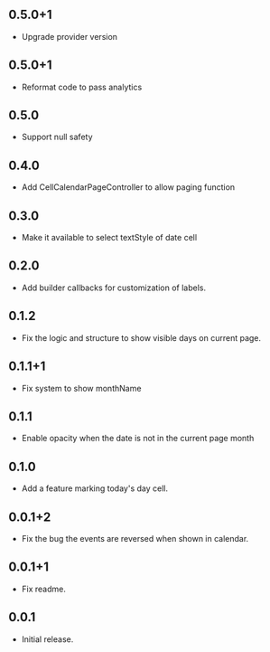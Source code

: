 ## 0.5.0+1
* Upgrade provider version

## 0.5.0+1
* Reformat code to pass analytics

## 0.5.0
* Support null safety

## 0.4.0
* Add CellCalendarPageController to allow paging function

## 0.3.0
* Make it available to select textStyle of date cell

## 0.2.0
* Add builder callbacks for customization of labels.

## 0.1.2
* Fix the logic and structure to show visible days on current page.

## 0.1.1+1
* Fix system to show monthName

## 0.1.1
* Enable opacity when the date is not in the current page month

## 0.1.0
* Add a feature marking today's day cell.

## 0.0.1+2
* Fix the bug the events are reversed when shown in calendar.

## 0.0.1+1
* Fix readme.

## 0.0.1

* Initial release.
